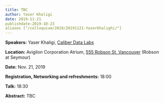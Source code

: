 ```yaml
---
title: TBC
author: Yaser Khaligi
date: 2019-11-21
publishdate:2019-10-23
aliases ["/colloquium/2019/20191121-YaserKhalighi/"]
---
```

**Speakers:** Yaser Khaligi, [Caliber Data Labs](https://www.caliberdatalabs.ai/)

**Location:** Avigilon Corporation Atrium, [555 Robson St, Vancouver](https://goo.gl/maps/6mHjCucr32sv4jv97) (Robson at Seymour)

**Date:** Nov. 21, 2019

**Registration, Networking and refreshments:** 18:00 

**Talk:** 18:30 

**Abstract:** TBC
